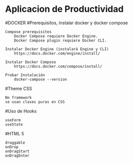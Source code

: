 # Aplicacion de Productividad

#DOCKER
    #Prerequisitos, instalar docker y docker compose

    Compose prerequisites
        Docker Compose requiere Docker Engine.
        Docker Compose plugin requiere Docker CLI.

    Instalar Docker Engine (instalará Engine y CLI)
        https://docs.docker.com/engine/install/

    Instalar Docker Compose
        https://docs.docker.com/compose/install/

    Probar Instalación
        docker-compose --version

#Theme CSS
    
    No framework
    se usan clases puras en CSS

#Uso de Hooks
    
    useForm
    useState

#HTML 5

    draggable
    onDrop
    onDragStart
    onDragEnter